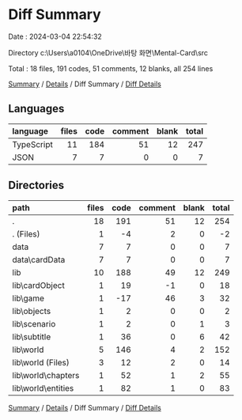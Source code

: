 # Diff Summary

Date : 2024-03-04 22:54:32

Directory c:\\Users\\a0104\\OneDrive\\바탕 화면\\Mental-Card\\src

Total : 18 files,  191 codes, 51 comments, 12 blanks, all 254 lines

[Summary](results.md) / [Details](details.md) / Diff Summary / [Diff Details](diff-details.md)

## Languages
| language | files | code | comment | blank | total |
| :--- | ---: | ---: | ---: | ---: | ---: |
| TypeScript | 11 | 184 | 51 | 12 | 247 |
| JSON | 7 | 7 | 0 | 0 | 7 |

## Directories
| path | files | code | comment | blank | total |
| :--- | ---: | ---: | ---: | ---: | ---: |
| . | 18 | 191 | 51 | 12 | 254 |
| . (Files) | 1 | -4 | 2 | 0 | -2 |
| data | 7 | 7 | 0 | 0 | 7 |
| data\\cardData | 7 | 7 | 0 | 0 | 7 |
| lib | 10 | 188 | 49 | 12 | 249 |
| lib\\cardObject | 1 | 19 | -1 | 0 | 18 |
| lib\\game | 1 | -17 | 46 | 3 | 32 |
| lib\\objects | 1 | 2 | 0 | 0 | 2 |
| lib\\scenario | 1 | 2 | 0 | 1 | 3 |
| lib\\subtitle | 1 | 36 | 0 | 6 | 42 |
| lib\\world | 5 | 146 | 4 | 2 | 152 |
| lib\\world (Files) | 3 | 12 | 2 | 0 | 14 |
| lib\\world\\chapters | 1 | 52 | 1 | 2 | 55 |
| lib\\world\\entities | 1 | 82 | 1 | 0 | 83 |

[Summary](results.md) / [Details](details.md) / Diff Summary / [Diff Details](diff-details.md)